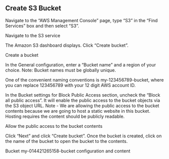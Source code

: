 ## Create S3 Bucket

Navigate to the “AWS Management Console” page, type “S3” in the “Find Services” box and then select “S3”.

Navigate to the S3 service

The Amazon S3 dashboard displays. Click “Create bucket”.

Create a bucket

In the General configuration, enter a “Bucket name” and a region of your choice. Note: Bucket names must be globally unique.

One of the convenient naming conventions is my-123456789-bucket, where you can replace 123456789 with your 12 digit AWS account ID.

In the Bucket settings for Block Public Access section, uncheck the “Block all public access”. It will enable the public access to the bucket objects via the S3 object URL.
Note - We are allowing the public access to the bucket contents because we are going to host a static website in this bucket. Hosting requires the content should be publicly readable.


Allow the public access to the bucket contents

Click “Next” and click “Create bucket”.
Once the bucket is created, click on the name of the bucket to open the bucket to the contents.

Bucket my-014421265158-bucket configuration and content

